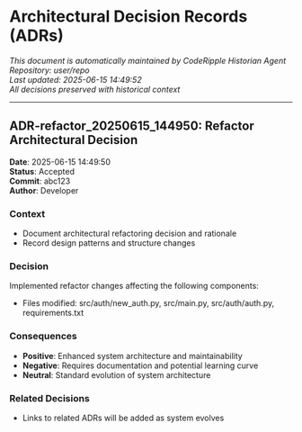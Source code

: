 # Architectural Decision Records (ADRs)

*This document is automatically maintained by CodeRipple Historian Agent*  
*Repository: user/repo*  
*Last updated: 2025-06-15 14:49:52*  
*All decisions preserved with historical context*

---

## ADR-refactor_20250615_144950: Refactor Architectural Decision

**Date**: 2025-06-15 14:49:50  
**Status**: Accepted  
**Commit**: abc123  
**Author**: Developer

### Context
- Document architectural refactoring decision and rationale
- Record design patterns and structure changes

### Decision
Implemented refactor changes affecting the following components:
- Files modified: src/auth/new_auth.py, src/main.py, src/auth/auth.py, requirements.txt

### Consequences
- **Positive**: Enhanced system architecture and maintainability
- **Negative**: Requires documentation and potential learning curve
- **Neutral**: Standard evolution of system architecture

### Related Decisions
- Links to related ADRs will be added as system evolves
